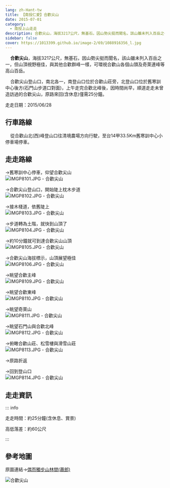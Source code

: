 ```yaml
---
lang: zh-Hant-tw
title: 【南投仁愛】合歡尖山
date: 2015-07-01
category: 
  - 南投上山走走
description: 合歡尖山，海拔3217公尺，無基石，因山勢尖挺而聞名，該山雖未列入百岳之一，但山頂視野極佳，與其他合歡群峰一樣，可環視合歡山各個山頭及奇萊連峰等高山百岳。 合歡尖山登山口，南北各一，南登山口位於合歡山莊旁，北登山口位於舊寒訓中心後方(石門山步道口對面)，上午走完合歡北峰後，因時間尚早，順道走走未曾造訪過的合歡尖山，原路來回(含休息)僅需25分鐘。
sidebar: false
cover: https://1013399.github.io/image-2/69/1088916356_l.jpg
---
```


    **合歡尖山**，海拔3217公尺，無基石，因山勢尖挺而聞名，該山雖未列入百岳之一，但山頂視野極佳，與其他合歡群峰一樣，可環視合歡山各個山頭及奇萊連峰等高山百岳。  

    合歡尖山登山口，南北各一，南登山口位於合歡山莊旁，北登山口位於舊寒訓中心後方(石門山步道口對面)，上午走完合歡北峰後，因時間尚早，順道走走未曾造訪過的合歡尖山，原路來回(含休息)僅需25分鐘。

走走日期：2015/06/28

## 行車路線
    從合歡山北(西)峰登山口往清境農場方向行駛，至台14甲33.5Km舊寒訓中心小停車場停車。

## 走走路線
→舊寒訓中心停車，仰望合歡尖山  
![IMGP8101.JPG - 合歡尖山](https://1013399.github.io/image-2/69/1088914677_l.jpg)

→合歡尖山登山口，開始陡上枕木步道  
![IMGP8102.JPG - 合歡尖山](https://1013399.github.io/image-2/69/1088915765_l.jpg)

→接木棧道，依舊陡上  
![IMGP8103.JPG - 合歡尖山](https://1013399.github.io/image-2/69/1088914678_l.jpg)

→步道轉為土階，就快到山頂了  
![IMGP8104.JPG - 合歡尖山](https://1013399.github.io/image-2/69/1088913686_l.jpg)

→約10分鐘就可到達合歡尖山山頂  
![IMGP8105.JPG - 合歡尖山](https://1013399.github.io/image-2/69/1088914362_l.jpg)

→合歡尖山海拔標示，山頂展望極佳  
![IMGP8106.JPG - 合歡尖山](https://1013399.github.io/image-2/69/1088916448_l.jpg)

→眺望合歡主峰  
![IMGP8109.JPG - 合歡尖山](https://1013399.github.io/image-2/69/1088915174_l.jpg)

→眺望合歡東峰  
![IMGP8110.JPG - 合歡尖山](https://1013399.github.io/image-2/69/1088917245_l.jpg)

→眺望奇萊山  
![IMGP8111.JPG - 合歡尖山](https://1013399.github.io/image-2/69/1088914983_l.jpg)

→眺望石門山與合歡北峰  
![IMGP8112.JPG - 合歡尖山](https://1013399.github.io/image-2/69/1088916356_l.jpg)

→俯瞰合歡山莊、松雪樓與滑雪山莊  
![IMGP8113.JPG - 合歡尖山](https://1013399.github.io/image-2/69/1088916357_l.jpg)

→原路折返

→回到登山口  
![IMGP8114.JPG - 合歡尖山](https://1013399.github.io/image-2/69/1088915656_l.jpg)

## 走走資訊
::: info

走走時間：約25分鐘(含休息、賞景)

高低落差：約60公尺

:::

## 參考地圖
原圖連結→[偶而獨步山林間(蕭郎)](https://f3bc5bac486d13952f7b473abc7ff0120f2fadb0.googledrive.com/host/0ByHgwY2tmBQJMnk1TnVUZnZSbG8/w426/index.htm)  

![合歡尖山](https://1013399.github.io/image-2/69/1088916045_l.jpg)
